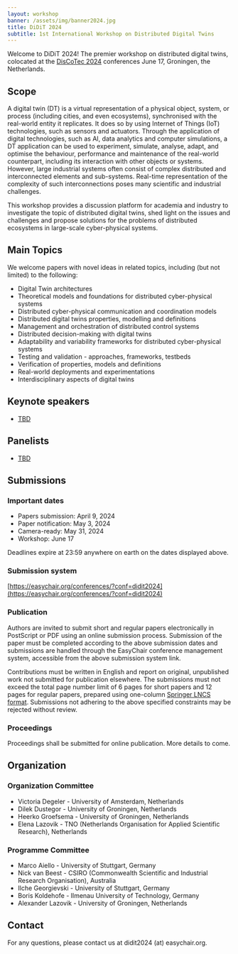 ```yaml
---
layout: workshop
banner: /assets/img/banner2024.jpg
title: DiDiT 2024
subtitle: 1st International Workshop on Distributed Digital Twins
---
```

Welcome to DiDiT 2024! The premier workshop on distributed digital twins, colocated at the [DisCoTec 2024](https://www.discotec.org/2024/) conferences June 17, Groningen, the Netherlands. 

## Scope
A digital twin (DT) is a virtual representation of a physical object, system, or process (including cities, and even ecosystems), synchronised with the real-world entity it replicates.
It does so by using Internet of Things (IoT) technologies, such as sensors and actuators. Through the application of digital technologies, such as AI, data analytics and computer simulations, a DT application can be used to experiment, simulate, analyse, adapt, and optimise the behaviour, performance and maintenance of the real-world counterpart, including its interaction with other objects or systems. However, large industrial systems often consist of complex distributed and interconnected elements and sub-systems. Real-time representation of the complexity of such interconnections poses many scientific and industrial challenges.

This workshop provides a discussion platform for academia and industry to investigate the topic of distributed digital twins, shed light on the issues and challenges and propose solutions for the problems of distributed ecosystems in large-scale cyber-physical systems.

## Main Topics
We welcome papers with novel ideas in related topics, including (but not limited) to the following:
* Digital Twin architectures
* Theoretical models and foundations for distributed cyber-physical systems
* Distributed cyber-physical communication and coordination models
* Distributed digital twins properties, modelling and definitions
* Management and orchestration of distributed control systems
* Distributed decision-making with digital twins
* Adaptability and variability frameworks for distributed cyber-physical systems
* Testing and validation - approaches, frameworks, testbeds
* Verification of properties, models and definitions
* Real-world deployments and experimentations
* Interdisciplinary aspects of digital twins

## Keynote speakers
* [TBD](.)

## Panelists
* [TBD](.)

<!--
## Accepted papers

Go to the [list of accepted papers](papers.markdown).

## Programme

Go to the [programme](programme.markdown).
-->

## Submissions

### Important dates
* Papers submission: April 9, 2024
* Paper notification: May 3, 2024
* Camera-ready: May 31, 2024
* Workshop: June 17

Deadlines expire at 23:59 anywhere on earth on the dates displayed above.

### Submission system
[https://easychair.org/conferences/?conf=didit2024](https://easychair.org/conferences/?conf=didit2024)

### Publication
Authors are invited to submit short and regular papers electronically in PostScript or PDF using an online submission process. Submission of the paper must be completed according to the above submission dates and submissions are handled through the EasyChair conference management system, accessible from the above submission system link.

Contributions must be written in English and report on original, unpublished work not submitted for publication elsewhere. The submissions must not exceed the total page number limit of 6 pages for short papers and 12 pages for regular papers, prepared using one-column [Springer LNCS format](https://www.springer.com/gp/computer-science/lncs/conference-proceedings-guidelines). Submissions not adhering to the above specified constraints may be rejected without review.

### Proceedings
Proceedings shall be submitted for online publication. More details to come.

## Organization

### Organization Committee
* Victoria Degeler - University of Amsterdam, Netherlands
* Dilek Dustegor - University of Groningen, Netherlands
* Heerko Groefsema - University of Groningen, Netherlands
* Elena Lazovik - TNO (Netherlands Organisation for Applied Scientific Research), Netherlands

### Programme Committee
* Marco Aiello - University of Stuttgart, Germany
* Nick van Beest - CSIRO (Commonwealth Scientific and Industrial Research Organisation), Australia
* Ilche Georgievski - University of Stuttgart, Germany
* Boris Koldehofe - Ilmenau University of Technology, Germany
* Alexander Lazovik - University of Groningen, Netherlands

## Contact

For any questions, please contact us at didit2024 (at) easychair.org.
